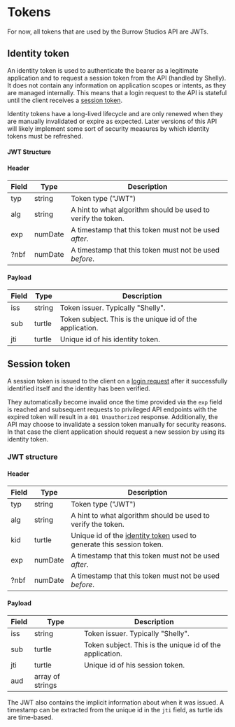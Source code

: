 # Tokens

For now, all tokens that are used by the Burrow Studios API are JWTs.

## Identity token

An identity token is used to authenticate the bearer as a legitimate application and to request a session token from the
API (handled by Shelly). It does not contain any information on application scopes or intents, as they are managed
internally. This means that a login request to the API is stateful until the client receives a
[session token](#session-token).

Identity tokens have a long-lived lifecycle and are only renewed when they are manually invalidated or expire as
expected. Later versions of this API will likely implement some sort of security measures by which identity tokens must
be refreshed.

#### JWT Structure

#### Header

| Field | Type    | Description                                                                             |
|-------|---------|-----------------------------------------------------------------------------------------|
| typ   | string  | Token type ("JWT")                                                                      |
| alg   | string  | A hint to what algorithm should be used to verify the token.                            |
| exp   | numDate | A timestamp that this token must not be used _after_.                                   |
| ?nbf  | numDate | A timestamp that this token must not be used _before_.                                  |

#### Payload

| Field | Type             | Description                                              |
|-------|------------------|----------------------------------------------------------|
| iss   | string           | Token issuer. Typically "Shelly".                        |
| sub   | turtle           | Token subject. This is the unique id of the application. |
| jti   | turtle           | Unique id of his identity token.                         |

## Session token

A session token is issued to the client on a [login request](resources/Session.md#login-create-new-sessionbr-session)
after it successfully identified itself and the identity has been verified.

They automatically become invalid once the time provided via the `exp` field is reached and subsequent requests to
privileged API endpoints with the expired token will result in a `401 Unauthorized` response. Additionally, the API may
choose to invalidate a session token manually for security reasons. In that case the client application should request a
new session by using its identity token.

### JWT structure

#### Header

| Field | Type    | Description                                                                             |
|-------|---------|-----------------------------------------------------------------------------------------|
| typ   | string  | Token type ("JWT")                                                                      |
| alg   | string  | A hint to what algorithm should be used to verify the token.                            |
| kid   | turtle  | Unique id of the [identity token](#identity-token) used to generate this session token. |
| exp   | numDate | A timestamp that this token must not be used _after_.                                   |
| ?nbf  | numDate | A timestamp that this token must not be used _before_.                                  |

#### Payload

| Field | Type             | Description                                              |
|-------|------------------|----------------------------------------------------------|
| iss   | string           | Token issuer. Typically "Shelly".                        |
| sub   | turtle           | Token subject. This is the unique id of the application. |
| jti   | turtle           | Unique id of his session token.                          |
| aud   | array of strings |                                                          |

The JWT also contains the implicit information about when it was issued. A timestamp can be extracted from the unique id
in the `jti` field, as turtle ids are time-based.
